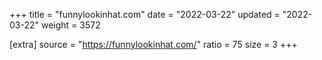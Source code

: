 +++
title = "funnylookinhat.com"
date = "2022-03-22"
updated = "2022-03-22"
weight = 3572

[extra]
source = "https://funnylookinhat.com/"
ratio = 75
size = 3
+++
